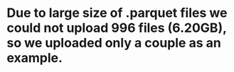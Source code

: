 # Due to large size of .parquet files we could not upload 996 files (6.20GB), so we uploaded only a couple as an example.
